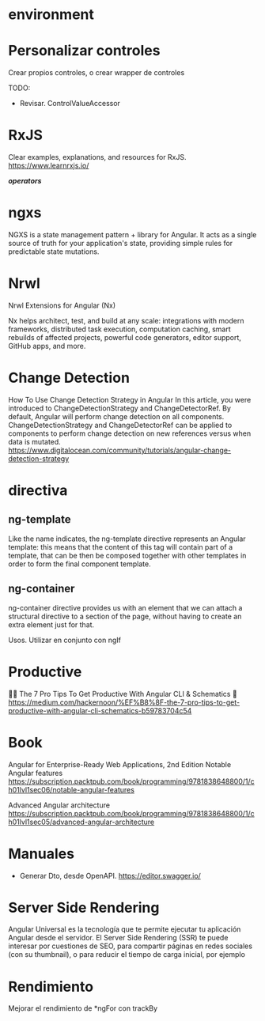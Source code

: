 
# environment



# Personalizar controles

Crear propios controles, o crear wrapper de controles

TODO:
- Revisar. ControlValueAccessor

# RxJS
Clear examples, explanations, and resources for RxJS.
https://www.learnrxjs.io/


***operators***





# ngxs

NGXS is a state management pattern + library for Angular. It acts as a single source of truth for your application's state, providing simple rules for predictable state mutations.

# Nrwl

Nrwl Extensions for Angular (Nx)

Nx helps architect, test, and build at any scale:
integrations with modern frameworks, distributed task execution, computation caching, smart rebuilds of affected projects, powerful code generators, editor support, GitHub apps, and more.

# Change Detection

How To Use Change Detection Strategy in Angular
In this article, you were introduced to ChangeDetectionStrategy and ChangeDetectorRef. By default, Angular will perform change detection on all components. ChangeDetectionStrategy and ChangeDetectorRef can be applied to components to perform change detection on new references versus when data is mutated.
https://www.digitalocean.com/community/tutorials/angular-change-detection-strategy


# directiva 

## ng-template

Like the name indicates, the ng-template directive represents an Angular template: this means that the content of this tag will contain part of a template, that can be then be composed together with other templates in order to form the final component template.

## ng-container

ng-container directive provides us with an element that we can attach a structural directive to a section of the page, without having to create an extra element just for that.

Usos. Utilizar en conjunto con ngIf

# Productive

👨‍🔧️ The 7 Pro Tips To Get Productive With Angular CLI & Schematics 💪
https://medium.com/hackernoon/%EF%B8%8F-the-7-pro-tips-to-get-productive-with-angular-cli-schematics-b59783704c54

# Book

Angular for Enterprise-Ready Web Applications, 2nd Edition
Notable Angular features
https://subscription.packtpub.com/book/programming/9781838648800/1/ch01lvl1sec06/notable-angular-features

Advanced Angular architecture
https://subscription.packtpub.com/book/programming/9781838648800/1/ch01lvl1sec05/advanced-angular-architecture


# Manuales

- Generar Dto, desde OpenAPI.
https://editor.swagger.io/

# Server Side Rendering

Angular Universal es la tecnología que te permite ejecutar tu aplicación Angular desde el servidor. El Server Side Rendering (SSR) te puede interesar por cuestiones de SEO, para compartir páginas en redes sociales (con su thumbnail), o para reducir el tiempo de carga inicial, por ejemplo

# Rendimiento

 Mejorar el rendimiento de *ngFor con trackBy 
 
 
 